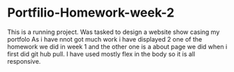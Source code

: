 # Portfilio-Homework-week-2

This is a running project.
Was tasked to design a website show casing my portfolo
As i have nnot got much work i have displayed 2 one of the homework we did in week 1 and the other one is a about page we did when i first did git hub pull.
I have used mostly flex in the body so it is all responsive.